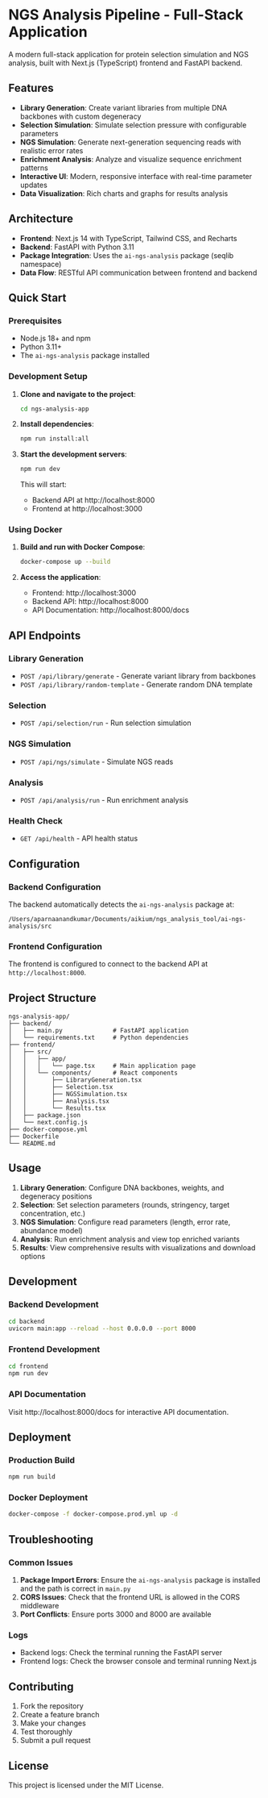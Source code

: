 # NGS Analysis Pipeline - Full-Stack Application

A modern full-stack application for protein selection simulation and NGS analysis, built with Next.js (TypeScript) frontend and FastAPI backend.

## Features

- **Library Generation**: Create variant libraries from multiple DNA backbones with custom degeneracy
- **Selection Simulation**: Simulate selection pressure with configurable parameters
- **NGS Simulation**: Generate next-generation sequencing reads with realistic error rates
- **Enrichment Analysis**: Analyze and visualize sequence enrichment patterns
- **Interactive UI**: Modern, responsive interface with real-time parameter updates
- **Data Visualization**: Rich charts and graphs for results analysis

## Architecture

- **Frontend**: Next.js 14 with TypeScript, Tailwind CSS, and Recharts
- **Backend**: FastAPI with Python 3.11
- **Package Integration**: Uses the `ai-ngs-analysis` package (seqlib namespace)
- **Data Flow**: RESTful API communication between frontend and backend

## Quick Start

### Prerequisites

- Node.js 18+ and npm
- Python 3.11+
- The `ai-ngs-analysis` package installed

### Development Setup

1. **Clone and navigate to the project**:
   ```bash
   cd ngs-analysis-app
   ```

2. **Install dependencies**:
   ```bash
   npm run install:all
   ```

3. **Start the development servers**:
   ```bash
   npm run dev
   ```

   This will start:
   - Backend API at http://localhost:8000
   - Frontend at http://localhost:3000

### Using Docker

1. **Build and run with Docker Compose**:
   ```bash
   docker-compose up --build
   ```

2. **Access the application**:
   - Frontend: http://localhost:3000
   - Backend API: http://localhost:8000
   - API Documentation: http://localhost:8000/docs

## API Endpoints

### Library Generation
- `POST /api/library/generate` - Generate variant library from backbones
- `POST /api/library/random-template` - Generate random DNA template

### Selection
- `POST /api/selection/run` - Run selection simulation

### NGS Simulation
- `POST /api/ngs/simulate` - Simulate NGS reads

### Analysis
- `POST /api/analysis/run` - Run enrichment analysis

### Health Check
- `GET /api/health` - API health status

## Configuration

### Backend Configuration
The backend automatically detects the `ai-ngs-analysis` package at:
```
/Users/aparnaanandkumar/Documents/aikium/ngs_analysis_tool/ai-ngs-analysis/src
```

### Frontend Configuration
The frontend is configured to connect to the backend API at `http://localhost:8000`.

## Project Structure

```
ngs-analysis-app/
├── backend/
│   ├── main.py              # FastAPI application
│   └── requirements.txt     # Python dependencies
├── frontend/
│   ├── src/
│   │   ├── app/
│   │   │   └── page.tsx     # Main application page
│   │   └── components/      # React components
│   │       ├── LibraryGeneration.tsx
│   │       ├── Selection.tsx
│   │       ├── NGSSimulation.tsx
│   │       ├── Analysis.tsx
│   │       └── Results.tsx
│   ├── package.json
│   └── next.config.js
├── docker-compose.yml
├── Dockerfile
└── README.md
```

## Usage

1. **Library Generation**: Configure DNA backbones, weights, and degeneracy positions
2. **Selection**: Set selection parameters (rounds, stringency, target concentration, etc.)
3. **NGS Simulation**: Configure read parameters (length, error rate, abundance model)
4. **Analysis**: Run enrichment analysis and view top enriched variants
5. **Results**: View comprehensive results with visualizations and download options

## Development

### Backend Development
```bash
cd backend
uvicorn main:app --reload --host 0.0.0.0 --port 8000
```

### Frontend Development
```bash
cd frontend
npm run dev
```

### API Documentation
Visit http://localhost:8000/docs for interactive API documentation.

## Deployment

### Production Build
```bash
npm run build
```

### Docker Deployment
```bash
docker-compose -f docker-compose.prod.yml up -d
```

## Troubleshooting

### Common Issues

1. **Package Import Errors**: Ensure the `ai-ngs-analysis` package is installed and the path is correct in `main.py`
2. **CORS Issues**: Check that the frontend URL is allowed in the CORS middleware
3. **Port Conflicts**: Ensure ports 3000 and 8000 are available

### Logs
- Backend logs: Check the terminal running the FastAPI server
- Frontend logs: Check the browser console and terminal running Next.js

## Contributing

1. Fork the repository
2. Create a feature branch
3. Make your changes
4. Test thoroughly
5. Submit a pull request

## License

This project is licensed under the MIT License.
